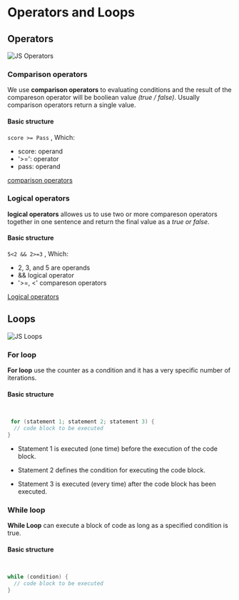 # Operators and Loops
## Operators
![JS Operators](https://data-flair.training/blogs/wp-content/uploads/sites/2/2019/03/JavaScript-Operators-1200x720.jpg)

### Comparison operators
We use **comparison operators** to evaluating conditions and the result of the compareson operator will be booliean value *(true / false)*. Usually comparison operators return a single value.
 


#### Basic structure 

`score >= Pass`   , Which:

* score: operand
* '>=': operator
* pass: operand
 
 [comparison operators](https://www.w3schools.com/js/js_comparisons.asp)


### Logical operators


**logical operators** allowes us to use two or more compareson operators together in one sentence and return the final value as a *true or false*.

#### Basic structure 


 ` 5<2 && 2>=3 `   , Which:


* 2, 3, and 5 are operands
* && logical operator
* '>=, <' compareson operators


[Logical operators](https://www.w3schools.com/js/js_comparisons.asp)


## Loops


![JS Loops](https://miro.medium.com/max/1116/1*m3FCII8jirPfanBHqnvbAg.png)


### For loop


**For loop** use the counter as a condition and it has a very specific number of iterations.


#### Basic structure 


```java script


 for (statement 1; statement 2; statement 3) {
  // code block to be executed
}


```

* Statement 1 is executed (one time) before the execution of the code block.

* Statement 2 defines the condition for executing the code block.

* Statement 3 is executed (every time) after the code block has been executed.

### While loop

**While Loop** can execute a block of code as long as a specified condition is true.


#### Basic structure 


```java script


while (condition) {
  // code block to be executed
}


```
